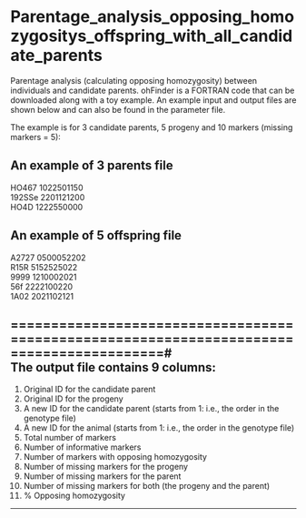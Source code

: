 # Parentage_analysis_opposing_homozygositys_offspring_with_all_candidate_parents

Parentage analysis (calculating opposing homozygosity) between individuals and candidate parents. ohFinder is a FORTRAN code that can be downloaded along with a toy example. An example input and output files are shown below and can also be found in the parameter file.

The example is for 3 candidate parents, 5 progeny and 10 markers (missing markers = 5):

An example of 3 parents file
 ----------------------------------------
HO467 1022501150   
192SSe 2201121200   
HO4D 1222550000        

An example of 5 offspring file
----------------------------------------
A2727 0500052202    
R15R 5152525022    
9999 1210002021    
56f 2222100220    
1A02 2021102121    

=========================================================================================#        
 The output file contains 9 columns:      
----------------------------------------------------------------------------------------       
  1. Original ID for the candidate parent
  2. Original ID for the progeny
  3. A new ID for the candidate parent (starts from 1: i.e., the order in the genotype file) 
  4. A new ID for the animal (starts from 1: i.e., the order in the genotype file)
  5. Total number of markers 
  6. Number of informative markers
  7. Number of markers with opposing homozygosity
  8. Number of missing markers for the progeny
  9. Number of missing markers for the parent
 10. Number of missing markers for both (the progeny and the parent)
 11. % Opposing homozygosity
----------------------------------------------------------------------------------------

